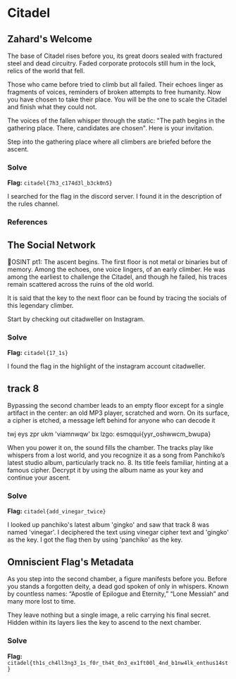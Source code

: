 # Citadel

## Zahard's Welcome
The base of Citadel rises before you, its great doors sealed with fractured steel and dead circuitry.
Faded corporate protocols still hum in the lock, relics of the world that fell.

Those who came before tried to climb but all failed. Their echoes linger as fragments of voices, reminders of broken attempts to free humanity.
Now you have chosen to take their place. You will be the one to scale the Citadel and finish what they could not.

The voices of the fallen whisper through the static: "The path begins in the gathering place. There, candidates are chosen". Here is your invitation.

Step into the gathering place where all climbers are briefed before the ascent.

### Solve
**Flag:** `citadel{7h3_c174d3l_b3ck0n5}`

I searched for the flag in the discord server. I found it in the description of the rules channel.

### References

## The Social Network
🗼OSINT pt1: The ascent begins. The first floor is not metal or binaries but of memory.
Among the echoes, one voice lingers, of an early climber.
He was among the earliest to challenge the Citadel, and though he failed, his traces remain scattered across the ruins of the old world.

It is said that the key to the next floor can be found by tracing the socials of this legendary climber.

Start by checking out citadweller on Instagram.

### Solve
**Flag:** `citadel{17_1s}`

I found the flag in the highlight of the instagram account citadweller.

## track 8
Bypassing the second chamber leads to an empty floor except for a single artifact in the center: an old MP3 player, scratched and worn.
On its surface, a cipher is etched, a message left behind for anyone who can decode it

twj eys zpr ukm 'viamnwqw' bx lzgo: esmqqui{yyr_oshwwcm_bwupa}

When you power it on, the sound fills the chamber. The tracks play like whispers from a lost world,
and you recognize it as a song from Panchiko’s latest studio album,
particularly track no. 8. Its title feels familiar, hinting at a famous cipher.
Decrypt it by using the album name as your key and continue your ascent.

### Solve
**Flag:** `citadel{add_vinegar_twice}`

I looked up panchiko's latest album 'gingko' and saw that track 8 was named 'vinegar'. I deciphered the text using vinegar cipher text and 'gingko' as the key.
I got the flag then by using 'panchiko' as the key.

## Omniscient Flag's Metadata
As you step into the second chamber, a figure manifests before you. Before you stands a forgotten deity, a dead god spoken of only in whispers. Known by countless names: “Apostle of Epilogue and Eternity,” “Lone Messiah” and many more lost to time.

They leave nothing but a single image, a relic carrying his final secret. Hidden within its layers lies the key to ascend to the next chamber.

### Solve
**Flag:** `citadel{th1s_ch4ll3ng3_1s_f0r_th4t_0n3_ex1ft00l_4nd_b1nw4lk_enthus14st}`

